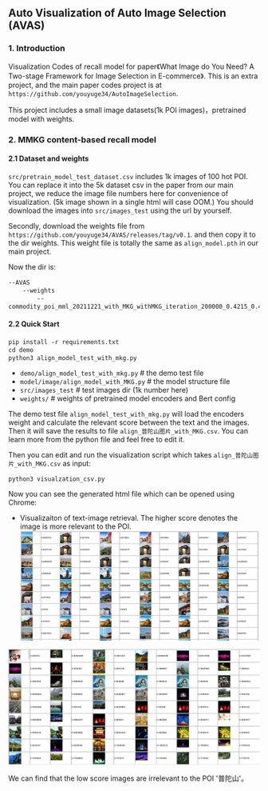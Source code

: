 ## Auto Visualization of Auto Image Selection (AVAS)

### 1. Introduction
Visualization Codes of recall model for paper《What Image do You Need? A Two-stage Framework for Image Selection in E-commerce》. 
This is an extra project, and the main paper codes project is at `https://github.com/youyuge34/AutoImageSelection`.

This project includes a small image datasets(1k POI images)，pretrained model with weights.

### 2. MMKG content-based recall model

#### 2.1 Dataset and weights
`src/pretrain_model_test_dataset.csv` includes 1k images of 100 hot POI. 
You can replace it into the 5k dataset csv in the paper from our main project, we reduce the image file numbers here for convenience of visualization.
(5k image shown in a single html will case OOM.)
You should download the images into `src/images_test` using the url by yourself.


Secondly, download the weights file from `https://github.com/youyuge34/AVAS/releases/tag/v0.1`.
and then copy it to the dir weights. This weight file is totally the same as `align_model.pth` in our main project.

Now the dir is:
```
--AVAS
    --weights
        --commodity_poi_mml_20211221_with_MKG_withMKG_iteration_200000_0.4215_0.407_0.018.pth
```

#### 2.2 Quick Start
```commandline
pip install -r requirements.txt
cd demo
python3 align_model_test_with_mkg.py
```

- `demo/align_model_test_with_mkg.py`     # the demo test file
- `model/image/align_model_with_MKG.py`   # the model structure file
- `src/images_test`   # test images dir (1k number here)
- `weights/`    # weights of pretrained model encoders and Bert config

The demo test file `align_model_test_with_mkg.py` will load the encoders weight and calculate the relevant score between the
text and the images. Then it will save the results to file `align_普陀山图片_with_MKG.csv`. You can learn more from the python file
and feel free to edit it. 

Then you can edit and run the visualization script which takes `align_普陀山图片_with_MKG.csv` as input:
```commandline
python3 visualzation_csv.py
```
Now you can see the generated html file which can be opened using Chrome:

- Visualizaiton of text-image retrieval. The higher score denotes the image is more relevant to the POI.
![high score results](demo/result1.jpg)
  
![low score results](demo/result_low_score.jpg)

We can find that the low score images are irrelevant to the POI '普陀山'。

